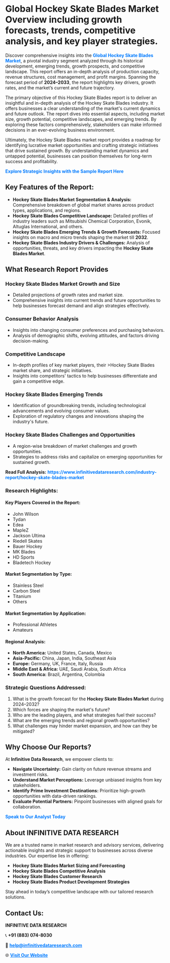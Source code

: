 <h1>Global Hockey Skate Blades Market Overview including growth forecasts, trends, competitive analysis, and key player strategies.</h1>
<p>
Discover comprehensive insights into the 
<a href="https://www.infinitivedataresearch.com/industry-report/hockey-skate-blades-market" rel="dofollow" style="color: #007BFF; text-decoration: none;"><strong>Global Hockey Skate Blades Market</strong></a>, a pivotal industry segment analyzed through its historical development, emerging trends, growth prospects, and competitive landscape. This report offers an in-depth analysis of production capacity, revenue structures, cost management, and profit margins. Spanning the forecast period of <strong>2024–2033</strong>, the report highlights key drivers, growth rates, and the market’s current and future trajectory.
</p>
<p>
The primary objective of this Hockey Skate Blades report is to deliver an insightful and in-depth analysis of the Hockey Skate Blades industry. It offers businesses a clear understanding of the market's current dynamics and future outlook. The report dives into essential aspects, including market size, growth potential, competitive landscapes, and emerging trends. By exploring these factors comprehensively, stakeholders can make informed decisions in an ever-evolving business environment.
</p>
<p>
Ultimately, the Hockey Skate Blades market report provides a roadmap for identifying lucrative market opportunities and crafting strategic initiatives that drive sustained growth. By understanding market dynamics and untapped potential, businesses can position themselves for long-term success and profitability.
</p>
<p>
<a href="https://www.infinitivedataresearch.com/request-sample/reportId=106685" style="color: #007BFF; text-decoration: none;"><strong>Explore Strategic Insights with the Sample Report Here</strong></a>
</p>

<h2>Key Features of the Report:</h2>
<ul>
<li><strong>Hockey Skate Blades Market Segmentation & Analysis:</strong> Comprehensive breakdown of global market shares across product types, applications, and regions.</li>
<li><strong>Hockey Skate Blades Competitive Landscape:</strong> Detailed profiles of industry leaders such as Mitsubishi Chemical Corporation, Evonik, Altuglas International, and others.</li>
<li><strong>Hockey Skate Blades Emerging Trends & Growth Forecasts:</strong> Focused insights on macro and micro trends shaping the market till <strong>2032</strong>.</li>
<li><strong>Hockey Skate Blades Industry Drivers & Challenges:</strong> Analysis of opportunities, threats, and key drivers impacting the <strong>Hockey Skate Blades Market</strong>.</li>
</ul>

<h2>What Research Report Provides</h2>
<h3>Hockey Skate Blades Market Growth and Size</h3>
<ul>
<li>Detailed projections of growth rates and market size.</li>
<li>Comprehensive insights into current trends and future opportunities to help businesses forecast demand and align strategies effectively.</li>
</ul>

<h3>Consumer Behavior Analysis</h3>
<ul>
<li>Insights into changing consumer preferences and purchasing behaviors.</li>
<li>Analysis of demographic shifts, evolving attitudes, and factors driving decision-making.</li>
</ul>

<h3>Competitive Landscape</h3>
<ul>
<li>In-depth profiles of key market players, their >Hockey Skate Blades market share, and strategic initiatives.</li>
<li>Insights into competitors' tactics to help businesses differentiate and gain a competitive edge.</li>
</ul>

<h3>Hockey Skate Blades Emerging Trends</h3>
<ul>
<li>Identification of groundbreaking trends, including technological advancements and evolving consumer values.</li>
<li>Exploration of regulatory changes and innovations shaping the industry's future.</li>
</ul>

<h3>Hockey Skate Blades Challenges and Opportunities</h3>
<ul>
<li>A region-wise breakdown of market challenges and growth opportunities.</li>
<li>Strategies to address risks and capitalize on emerging opportunities for sustained growth.</li>
</ul>
<p><strong>Read Full Analysis:</strong> <a href="https://www.infinitivedataresearch.com/industry-report/hockey-skate-blades-market" rel="dofollow" style="color: #007BFF; text-decoration: none;"><strong>https://www.infinitivedataresearch.com/industry-report/hockey-skate-blades-market</strong></a></p>
<h3>Research Highlights:</h3>
<h4>Key Players Covered in the Report:</h4>
<ul><li>John Wilson</li><li>Tydan</li><li>Edea</li><li>MapleZ</li><li>Jackson Ultima</li><li>Riedell Skates</li><li>Bauer Hockey</li><li>MK Blades</li><li>HD Sports</li><li>Bladetech Hockey</li></ul>
<h4>Market Segmentation by Type:</h4>
<ul><li>Stainless Steel</li><li>Carbon Steel</li><li>Titanium</li><li>Others</li></ul>
<h4>Market Segmentation by Application:</h4>
<ul><li>Professional Athletes</li><li>Amateurs</li></ul>

<h4>Regional Analysis:</h4>
<ul>
<li><strong>North America:</strong> United States, Canada, Mexico</li>
<li><strong>Asia-Pacific:</strong> China, Japan, India, Southeast Asia</li>
<li><strong>Europe:</strong> Germany, UK, France, Italy, Russia</li>
<li><strong>Middle East & Africa:</strong> UAE, Saudi Arabia, South Africa</li>
<li><strong>South America:</strong> Brazil, Argentina, Colombia</li>
</ul>

<h3>Strategic Questions Addressed:</h3>
<ol>
<li>What is the growth forecast for the <strong>Hockey Skate Blades Market</strong> during 2024–2032?</li>
<li>Which forces are shaping the market's future?</li>
<li>Who are the leading players, and what strategies fuel their success?</li>
<li>What are the emerging trends and regional growth opportunities?</li>
<li>What challenges may hinder market expansion, and how can they be mitigated?</li>
</ol>

<h2>Why Choose Our Reports?</h2>
<p>At <strong>Infinitive Data Research</strong>, we empower clients to:</p>
<ul>
<li><strong>Navigate Uncertainty:</strong> Gain clarity on future revenue streams and investment risks.</li>
<li><strong>Understand Market Perceptions:</strong> Leverage unbiased insights from key stakeholders.</li>
<li><strong>Identify Prime Investment Destinations:</strong> Prioritize high-growth opportunities with data-driven rankings.</li>
<li><strong>Evaluate Potential Partners:</strong> Pinpoint businesses with aligned goals for collaboration.</li>
</ul>
<p><a href="https://www.infinitivedataresearch.com/industry-report/hockey-skate-blades-market" rel="dofollow" style="color: #007BFF; text-decoration: none;"><strong>Speak to Our Analyst Today</strong></a></p>

<h2>About INFINITIVE DATA RESEARCH</h2>
<p>We are a trusted name in market research and advisory services, delivering actionable insights and strategic support to businesses across diverse industries. Our expertise lies in offering:</p>
<ul>
<li><strong>Hockey Skate Blades Market Sizing and Forecasting</strong></li>
<li><strong>Hockey Skate Blades Competitive Analysis</strong></li>
<li><strong>Hockey Skate Blades Customer Research</strong></li>
<li><strong>Hockey Skate Blades Product Development Strategies</strong></li>
</ul>
<p>Stay ahead in today’s competitive landscape with our tailored research solutions.</p>

<h2>Contact Us:</h2>
<p><strong>INFINITIVE DATA RESEARCH</strong></p>
<p>📞 <strong>+91 (883) 074-8030</strong></p>
<p>📧 <strong><a href="mailto:help@infinitivedataresearch.com" style="color: #007BFF;">help@infinitivedataresearch.com</a></strong></p>
<p>🌐 <strong><a href="https://www.infinitivedataresearch.com" rel="dofollow" style="color: #007BFF;">Visit Our Website</a></strong></p>